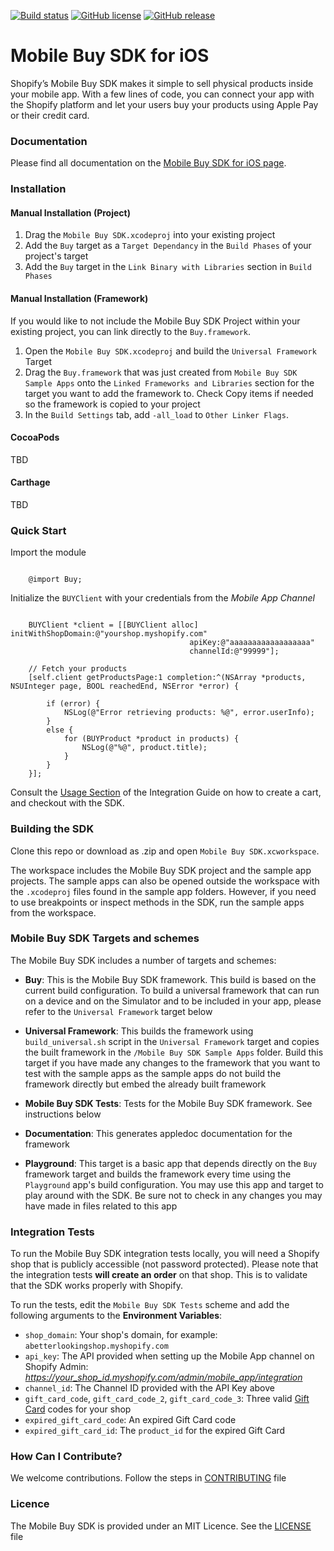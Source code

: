 [![Build status](https://badge.buildkite.com/d8fe8aa44d801c6238ab767867e4fb09abe516bb2933b577cc.svg?branch=develop)](https://buildkite.com/shopify/mobile-buy-sdk-ios)
[![GitHub license](https://img.shields.io/badge/license-MIT-lightgrey.svg)](https://github.com/Shopify/mobile-buy-sdk-ios-private/blob/master/LICENSE)
[![GitHub release](https://img.shields.io/github/release/shopify/mobile-buy-sdk-private.svg)](https://github.com/Shopify/mobile-buy-sdk-ios-private/releases)

# Mobile Buy SDK for iOS

Shopify’s Mobile Buy SDK makes it simple to sell physical products inside your mobile app. With a few lines of code, you can connect your app with the Shopify platform and let your users buy your products using Apple Pay or their credit card.

### Documentation

Please find all documentation on the [Mobile Buy SDK for iOS page](https://docs.shopify.com/mobile-buy-sdk/ios).

### Installation

#### Manual Installation (Project)

1. Drag the `Mobile Buy SDK.xcodeproj` into your existing project
2. Add the `Buy` target as a `Target Dependancy` in the `Build Phases` of your project's target
3. Add the `Buy` target in the `Link Binary with Libraries` section in `Build Phases`

#### Manual Installation (Framework)

If you would like to not include the Mobile Buy SDK Project within your existing project, you can link directly to the `Buy.framework`.

1.  Open the `Mobile Buy SDK.xcodeproj` and build the `Universal Framework` Target
2.  Drag the `Buy.framework` that was just created from `Mobile Buy SDK Sample Apps` onto the `Linked Frameworks and Libraries` section for the target you want to add the framework to. Check Copy items if needed so the framework is copied to your project
3.  In the `Build Settings` tab, add `-all_load` to `Other Linker Flags`.

#### CocoaPods

TBD

#### Carthage

TBD

### Quick Start

Import the module

```objc

	@import Buy;

```

Initialize the `BUYClient` with your credentials from the *Mobile App Channel*


```objc
	
	BUYClient *client = [[BUYClient alloc] initWithShopDomain:@"yourshop.myshopify.com"
                                       	apiKey:@"aaaaaaaaaaaaaaaaaa"
                                       	channelId:@"99999"];
                                       
	// Fetch your products
    [self.client getProductsPage:1 completion:^(NSArray *products, NSUInteger page, BOOL reachedEnd, NSError *error) {
        
        if (error) {
            NSLog(@"Error retrieving products: %@", error.userInfo);
        }
        else {
            for (BUYProduct *product in products) {
                NSLog(@"%@", product.title);
            }
        }
    }];

```

Consult the [Usage Section](https://docs.shopify.com/mobile-buy-sdk/ios/integration-guide/#using-the-mobile-buy-sdk) of the Integration Guide on how to create a cart, and checkout with the SDK.

### Building the SDK

Clone this repo or download as .zip and open `Mobile Buy SDK.xcworkspace`.

The workspace includes the Mobile Buy SDK project and the sample app projects. The sample apps can also be opened outside the workspace with the `.xcodeproj` files found in the sample app folders. However, if you need to use breakpoints or inspect methods in the SDK, run the sample apps from the workspace.

### Mobile Buy SDK Targets and schemes

The Mobile Buy SDK includes a number of targets and schemes:

* **Buy**: This is the Mobile Buy SDK framework. This build is based on the current build configuration. To build a universal framework that can run on a device and on the Simulator and to be included in your app, please refer to the `Universal Framework` target below

* **Universal Framework**: This builds the framework using `build_universal.sh` script in the `Universal Framework` target and copies the built framework in the `/Mobile Buy SDK Sample Apps` folder. Build this target if you have made any changes to the framework that you want to test with the sample apps as the sample apps do not build the framework directly but embed the already built framework 

* **Mobile Buy SDK Tests**: Tests for the Mobile Buy SDK framework. See instructions below

* **Documentation**: This generates appledoc documentation for the framework

* **Playground**: This target is a basic app that depends directly on the `Buy` framework target and builds the framework every time using the `Playground` app's build configuration. You may use this app and target to play around with the SDK. Be sure not to check in any changes you may have made in files related to this app

### Integration Tests

To run the Mobile Buy SDK integration tests locally, you will need a Shopify shop that is publicly accessible (not password protected). Please note that the integration tests **will create an order** on that shop. This is to validate that the SDK works properly with Shopify.

To run the tests, edit the `Mobile Buy SDK Tests` scheme and add the following arguments to the **Environment Variables**:

* `shop_domain`: Your shop's domain, for example: `abetterlookingshop.myshopify.com`
* `api_key`: The API provided when setting up the Mobile App channel on Shopify Admin: *https://your_shop_id.myshopify.com/admin/mobile_app/integration*
* `channel_id`: The Channel ID provided with the API Key above
* `gift_card_code`, `gift_card_code_2`, `gift_card_code_3`: Three valid [Gift Card](https://docs.shopify.com/manual/your-store/gift-cards) codes for your shop
* `expired_gift_card_code`: An expired Gift Card code
* `expired_gift_card_id`: The `product_id` for the expired Gift Card

### How Can I Contribute?

We welcome contributions.  Follow the steps in [CONTRIBUTING](CONTRIBUTING.md) file

### Licence 

The Mobile Buy SDK is provided under an MIT Licence.  See the [LICENSE](LICENSE) file
